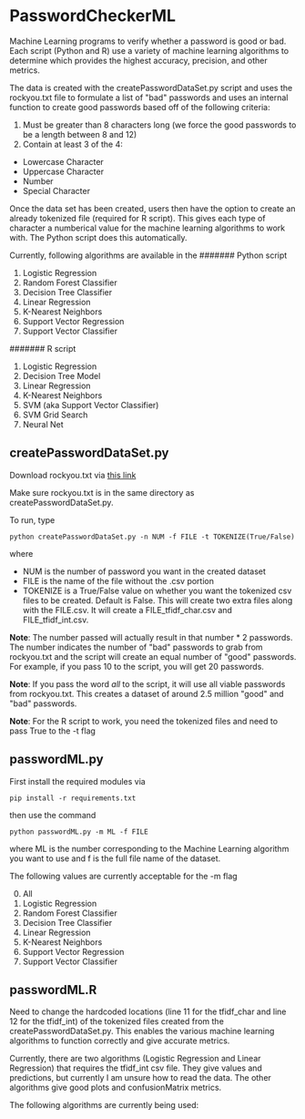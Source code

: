 # PasswordCheckerML
Machine Learning programs to verify whether a password is good or bad. Each script (Python and R) use a variety of machine learning algorithms to determine which provides the highest accuracy, precision, and other metrics.

The data is created with the createPasswordDataSet.py script and uses the rockyou.txt file to formulate a list of "bad" passwords and uses an internal function to create good passwords based off of the following criteria:
1. Must be greater than 8 characters long (we force the good passwords to be a length between 8 and 12)
2. Contain at least 3 of the 4:
  - Lowercase Character
  - Uppercase Character
  - Number
  - Special Character

Once the data set has been created, users then have the option to create an already tokenized file (required for R script). This gives each type of character a numberical value for the machine learning algorithms to work with. The Python script does this automatically.

Currently, following algorithms are available in the
####### Python script
1. Logistic Regression
2. Random Forest Classifier
3. Decision Tree Classifier
4. Linear Regression
5. K-Nearest Neighbors
6. Support Vector Regression
7. Support Vector Classifier

####### R script
1. Logistic Regression
2. Decision Tree Model
3. Linear Regression
4. K-Nearest Neighbors
5. SVM (aka Support Vector Classifier)
6. SVM Grid Search
7. Neural Net

## createPasswordDataSet.py
Download rockyou.txt via [this link](https://www.google.com/url?sa=t&rct=j&q=&esrc=s&source=web&cd=&cad=rja&uact=8&ved=2ahUKEwjf2ceg4vDzAhUEZzABHcQTAI4QFnoECAgQAQ&url=https%3A%2F%2Fgithub.com%2Fbrannondorsey%2Fnaive-hashcat%2Freleases%2Fdownload%2Fdata%2Frockyou.txt&usg=AOvVaw3snAERl1mU6Ccr4WFEazBd)

Make sure rockyou.txt is in the same directory as createPasswordDataSet.py. 

To run, type
```
python createPasswordDataSet.py -n NUM -f FILE -t TOKENIZE(True/False)
```
where 
 - NUM is the number of password you want in the created dataset
 - FILE is the name of the file without the .csv portion
 - TOKENIZE is a True/False value on whether you want the tokenized csv files to be created. Default is False. This will create two extra files along with the FILE.csv. It will create a FILE_tfidf_char.csv and FILE_tfidf_int.csv.

**Note**: The number passed will actually result in that number * 2 passwords. The number indicates the number of "bad" passwords to grab from rockyou.txt and the script will create an equal number of "good" passwords. For example, if you pass 10 to the script, you will get 20 passwords.

**Note**: If you pass the word *all* to the script, it will use all viable passwords from rockyou.txt. This creates a dataset of around 2.5 million "good" and "bad" passwords.

**Note**: For the R script to work, you need the tokenized files and need to pass True to the -t flag
  
## passwordML.py
First install the required modules via
```
pip install -r requirements.txt
```

then use the command
```
python passwordML.py -m ML -f FILE
```
where ML is the number corresponding to the Machine Learning algorithm you want to use and f is the full file name of the dataset. 

The following values are currently acceptable for the -m flag

0. All
1. Logistic Regression
2. Random Forest Classifier
3. Decision Tree Classifier
4. Linear Regression
5. K-Nearest Neighbors
6. Support Vector Regression
7. Support Vector Classifier
  
## passwordML.R
Need to change the hardcoded locations (line 11 for the tfidf_char and line 12 for the tfidf_int) of the tokenized files created from the createPasswordDataSet.py. This enables the various machine learning algorithms to function correctly and give accurate metrics. 

Currently, there are two algorithms (Logistic Regression and Linear Regression) that requires the tfidf_int csv file. They give values and predictions, but currently I am unsure how to read the data. The other algorithms give good plots and confusionMatrix metrics.

The following algorithms are currently being used:

